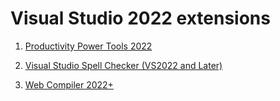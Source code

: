 # Visual Studio 2022 extensions

1. [Productivity Power Tools 2022](https://marketplace.visualstudio.com/items?itemName=VisualStudioPlatformTeam.ProductivityPowerPack2022)

2. [Visual Studio Spell Checker (VS2022 and Later)](https://marketplace.visualstudio.com/items?itemName=EWoodruff.VisualStudioSpellCheckerVS2022andLater)

3. [Web Compiler 2022+](https://marketplace.visualstudio.com/items?itemName=Failwyn.WebCompiler64)
